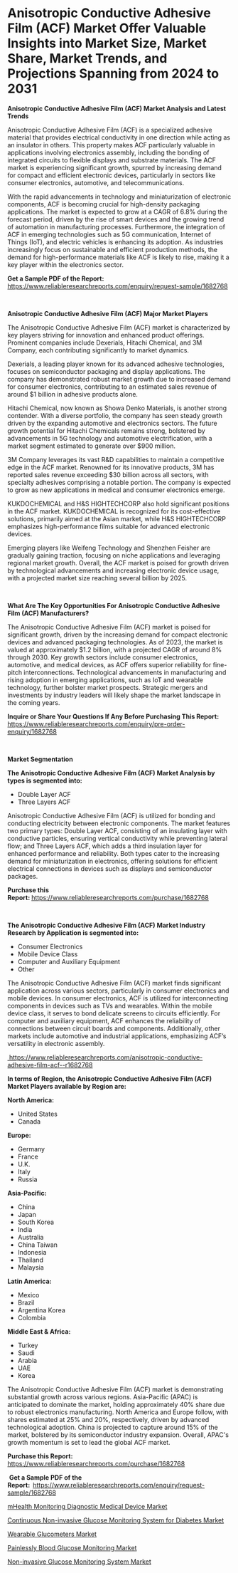<p><h1>Anisotropic Conductive Adhesive Film (ACF) Market Offer Valuable Insights into Market Size, Market Share, Market Trends, and Projections Spanning from 2024 to 2031</h1></p><p><strong>Anisotropic Conductive Adhesive Film (ACF) Market Analysis and Latest Trends</strong></p>
<p><p>Anisotropic Conductive Adhesive Film (ACF) is a specialized adhesive material that provides electrical conductivity in one direction while acting as an insulator in others. This property makes ACF particularly valuable in applications involving electronics assembly, including the bonding of integrated circuits to flexible displays and substrate materials. The ACF market is experiencing significant growth, spurred by increasing demand for compact and efficient electronic devices, particularly in sectors like consumer electronics, automotive, and telecommunications.</p><p>With the rapid advancements in technology and miniaturization of electronic components, ACF is becoming crucial for high-density packaging applications. The market is expected to grow at a CAGR of 6.8% during the forecast period, driven by the rise of smart devices and the growing trend of automation in manufacturing processes. Furthermore, the integration of ACF in emerging technologies such as 5G communication, Internet of Things (IoT), and electric vehicles is enhancing its adoption. As industries increasingly focus on sustainable and efficient production methods, the demand for high-performance materials like ACF is likely to rise, making it a key player within the electronics sector.</p></p>
<p><strong>Get a Sample PDF of the Report:&nbsp;</strong> <a href="https://www.reliableresearchreports.com/enquiry/request-sample/1682768?utm_campaign=7&utm_medium=2&utm_source=Github&utm_content=ia&utm_term=30122024&utm_id=anisotropic-conductive-adhesive-film-acf">https://www.reliableresearchreports.com/enquiry/request-sample/1682768</a></p>
<p>&nbsp;</p>
<p><strong>Anisotropic Conductive Adhesive Film (ACF) Major Market Players</strong></p>
<p><p>The Anisotropic Conductive Adhesive Film (ACF) market is characterized by key players striving for innovation and enhanced product offerings. Prominent companies include Dexerials, Hitachi Chemical, and 3M Company, each contributing significantly to market dynamics.</p><p>Dexerials, a leading player known for its advanced adhesive technologies, focuses on semiconductor packaging and display applications. The company has demonstrated robust market growth due to increased demand for consumer electronics, contributing to an estimated sales revenue of around $1 billion in adhesive products alone.</p><p>Hitachi Chemical, now known as Showa Denko Materials, is another strong contender. With a diverse portfolio, the company has seen steady growth driven by the expanding automotive and electronics sectors. The future growth potential for Hitachi Chemicals remains strong, bolstered by advancements in 5G technology and automotive electrification, with a market segment estimated to generate over $900 million.</p><p>3M Company leverages its vast R&D capabilities to maintain a competitive edge in the ACF market. Renowned for its innovative products, 3M has reported sales revenue exceeding $30 billion across all sectors, with specialty adhesives comprising a notable portion. The company is expected to grow as new applications in medical and consumer electronics emerge.</p><p>KUKDOCHEMICAL and H&S HIGHTECHCORP also hold significant positions in the ACF market. KUKDOCHEMICAL is recognized for its cost-effective solutions, primarily aimed at the Asian market, while H&S HIGHTECHCORP emphasizes high-performance films suitable for advanced electronic devices.</p><p>Emerging players like Weifeng Technology and Shenzhen Feisher are gradually gaining traction, focusing on niche applications and leveraging regional market growth. Overall, the ACF market is poised for growth driven by technological advancements and increasing electronic device usage, with a projected market size reaching several billion by 2025.</p></p>
<p>&nbsp;</p>
<p><strong>What Are The Key Opportunities For Anisotropic Conductive Adhesive Film (ACF) Manufacturers?</strong></p>
<p><p>The Anisotropic Conductive Adhesive Film (ACF) market is poised for significant growth, driven by the increasing demand for compact electronic devices and advanced packaging technologies. As of 2023, the market is valued at approximately $1.2 billion, with a projected CAGR of around 8% through 2030. Key growth sectors include consumer electronics, automotive, and medical devices, as ACF offers superior reliability for fine-pitch interconnections. Technological advancements in manufacturing and rising adoption in emerging applications, such as IoT and wearable technology, further bolster market prospects. Strategic mergers and investments by industry leaders will likely shape the market landscape in the coming years.</p></p>
<p><strong>Inquire or Share Your Questions If Any Before Purchasing This Report:</strong> <a href="https://www.reliableresearchreports.com/enquiry/pre-order-enquiry/1682768?utm_campaign=7&utm_medium=2&utm_source=Github&utm_content=ia&utm_term=30122024&utm_id=anisotropic-conductive-adhesive-film-acf">https://www.reliableresearchreports.com/enquiry/pre-order-enquiry/1682768</a></p>
<p>&nbsp;</p>
<p><strong>Market Segmentation</strong></p>
<p><strong>The Anisotropic Conductive Adhesive Film (ACF) Market Analysis by types is segmented into:</strong></p>
<p><ul><li>Double Layer ACF</li><li>Three Layers ACF</li></ul></p>
<p><p>Anisotropic Conductive Adhesive Film (ACF) is utilized for bonding and conducting electricity between electronic components. The market features two primary types: Double Layer ACF, consisting of an insulating layer with conductive particles, ensuring vertical conductivity while preventing lateral flow; and Three Layers ACF, which adds a third insulation layer for enhanced performance and reliability. Both types cater to the increasing demand for miniaturization in electronics, offering solutions for efficient electrical connections in devices such as displays and semiconductor packages.</p></p>
<p><strong>Purchase this Report:&nbsp;</strong><a href="https://www.reliableresearchreports.com/purchase/1682768?utm_campaign=7&utm_medium=2&utm_source=Github&utm_content=ia&utm_term=30122024&utm_id=anisotropic-conductive-adhesive-film-acf">https://www.reliableresearchreports.com/purchase/1682768</a></p>
<p>&nbsp;</p>
<p><strong>The Anisotropic Conductive Adhesive Film (ACF) Market Industry Research by Application is segmented into:</strong></p>
<p><ul><li>Consumer Electronics</li><li>Mobile Device Class</li><li>Computer and Auxiliary Equipment</li><li>Other</li></ul></p>
<p><p>The Anisotropic Conductive Adhesive Film (ACF) market finds significant application across various sectors, particularly in consumer electronics and mobile devices. In consumer electronics, ACF is utilized for interconnecting components in devices such as TVs and wearables. Within the mobile device class, it serves to bond delicate screens to circuits efficiently. For computer and auxiliary equipment, ACF enhances the reliability of connections between circuit boards and components. Additionally, other markets include automotive and industrial applications, emphasizing ACF’s versatility in electronic assembly.</p></p>
<p><a href="https://www.reliableresearchreports.com/anisotropic-conductive-adhesive-film-acf--r1682768?utm_campaign=7&utm_medium=2&utm_source=Github&utm_content=ia&utm_term=30122024&utm_id=anisotropic-conductive-adhesive-film-acf">&nbsp;https://www.reliableresearchreports.com/anisotropic-conductive-adhesive-film-acf--r1682768</a></p>
<p><strong>In terms of Region, the Anisotropic Conductive Adhesive Film (ACF) Market Players available by Region are:</strong></p>
<p>
    <p> <strong> North America: </strong>
        <ul>
            <li>United States</li>
            <li>Canada</li>
        </ul>
        </p> 
    <p> <strong> Europe: </strong>
        <ul>
            <li>Germany</li>
            <li>France</li>
            <li>U.K.</li>
            <li>Italy</li>
            <li>Russia</li>
        </ul>
        </p> 
    <p> <strong> Asia-Pacific: </strong>
        <ul>
            <li>China</li>
            <li>Japan</li>
            <li>South Korea</li>
            <li>India</li>
            <li>Australia</li>
            <li>China Taiwan</li>
            <li>Indonesia</li>
            <li>Thailand</li>
            <li>Malaysia</li>
        </ul>
        </p> 
    <p> <strong> Latin America: </strong>
        <ul>
            <li>Mexico</li>
            <li>Brazil</li>
            <li>Argentina Korea</li>
            <li>Colombia</li>
        </ul>
        </p> 
    <p> <strong> Middle East & Africa: </strong>
        <ul>
            <li>Turkey</li>
            <li>Saudi</li>
            <li>Arabia</li>
            <li>UAE</li>
            <li>Korea</li>
        </ul>
    </p>
    </p>
<p><p>The Anisotropic Conductive Adhesive Film (ACF) market is demonstrating substantial growth across various regions. Asia-Pacific (APAC) is anticipated to dominate the market, holding approximately 40% share due to robust electronics manufacturing. North America and Europe follow, with shares estimated at 25% and 20%, respectively, driven by advanced technological adoption. China is projected to capture around 15% of the market, bolstered by its semiconductor industry expansion. Overall, APAC's growth momentum is set to lead the global ACF market.</p></p>
<p><strong>Purchase this Report: </strong><a href="https://www.reliableresearchreports.com/purchase/1682768?utm_campaign=7&utm_medium=2&utm_source=Github&utm_content=ia&utm_term=30122024&utm_id=anisotropic-conductive-adhesive-film-acf">https://www.reliableresearchreports.com/purchase/1682768</a></p>
<p>&nbsp;<strong>Get a Sample PDF of the Report:&nbsp;&nbsp;</strong><a href="https://www.reliableresearchreports.com/enquiry/request-sample/1682768?utm_campaign=7&utm_medium=2&utm_source=Github&utm_content=ia&utm_term=30122024&utm_id=anisotropic-conductive-adhesive-film-acf">https://www.reliableresearchreports.com/enquiry/request-sample/1682768</a></p>
<p><strong></strong></p>
<p><p><a href="https://github.com/AshrafKhan865/Market-Research-Report-List-1/blob/main/mhealth-monitoring-diagnostic-medical-device-market.md?utm_campaign=7&utm_medium=2&utm_source=Github&utm_content=ia&utm_term=30122024&utm_id=anisotropic-conductive-adhesive-film-acf">mHealth Monitoring Diagnostic Medical Device Market</a></p><p><a href="https://github.com/gullattedenna/Market-Research-Report-List-1/blob/main/continuous-non-invasive-glucose-monitoring-system-for-diabetes-market.md?utm_campaign=7&utm_medium=2&utm_source=Github&utm_content=ia&utm_term=30122024&utm_id=anisotropic-conductive-adhesive-film-acf">Continuous Non-invasive Glucose Monitoring System for Diabetes Market</a></p><p><a href="https://github.com/ilonaenterline65/Market-Research-Report-List-1/blob/main/wearable-glucometers-market.md?utm_campaign=7&utm_medium=2&utm_source=Github&utm_content=ia&utm_term=30122024&utm_id=anisotropic-conductive-adhesive-film-acf">Wearable Glucometers Market</a></p><p><a href="https://github.com/bmorecock/Market-Research-Report-List-5/blob/main/painlessly-blood-glucose-monitoring-market.md?utm_campaign=7&utm_medium=2&utm_source=Github&utm_content=ia&utm_term=30122024&utm_id=anisotropic-conductive-adhesive-film-acf">Painlessly Blood Glucose Monitoring Market</a></p><p><a href="https://github.com/chungwimbu4/Market-Research-Report-List-1/blob/main/non-invasive-glucose-monitoring-system-market.md?utm_campaign=7&utm_medium=2&utm_source=Github&utm_content=ia&utm_term=30122024&utm_id=anisotropic-conductive-adhesive-film-acf">Non-invasive Glucose Monitoring System Market</a></p></p>